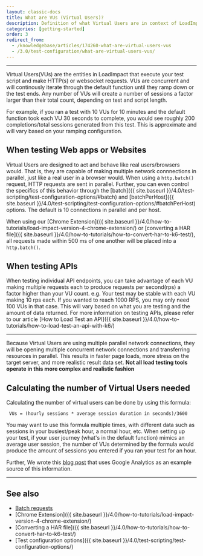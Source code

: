 ```yaml
---
layout: classic-docs
title: What are VUs (Virtual Users)?
description: Definition of what Virtual Users are in context of LoadImpact.
categories: [getting-started]
order: 3
redirect_from:
  - /knowledgebase/articles/174260-what-are-virtual-users-vus
  - /3.0/test-configuration/what-are-virtual-users-vus/
---
```


***

Virtual Users(VUs) are the entities in LoadImpact that execute your test script and make HTTP(s) or websocket requests. VUs are concurrent and will continously iterate through the default function until they ramp down or the test ends.  Any number of VUs will create a number of sessions a factor larger than their total count, depending on test and script length.

For example, if you ran a test with 10 VUs for 10 minutes and the default function took each VU 30 seconds to complete, you would see roughly 200 completions/total sessions generated from this test. This is approximate and will vary based on your ramping configuration.

## When testing Web apps or Websites

Virtual Users are designed to act and behave like real users/browsers would. That is, they are capable of making multiple network connnections in parallel, just like a real user in a browser would. When using a `http.batch()` request, HTTP requests are sent in parallel.  Further, you can even control the specifics of this behavior through the [batch]({{ site.baseurl }}/4.0/test-scripting/test-configuration-options/#batch) and [batchPerHost]({{ site.baseurl }}/4.0/test-scripting/test-configuration-options/#batchPerHost) options. The default is 10 connections in parallel and per host.

When using our [Chrome Extension]({{ site.baseurl }}/4.0/how-to-tutorials/load-impact-version-4-chrome-extension/) or [converting a HAR file]({{ site.baseurl }}/4.0/how-to-tutorials/how-to-convert-har-to-k6-test/), all requests made within 500 ms of one another will be placed into a `http.batch()`.

## When testing APIs
When testing individual API endpoints, you can take advantage of each VU making multiple requests each to produce requests per second(rps) a factor higher than your VU count.  e.g. Your test may be stable with each VU making 10 rps each. If you wanted to reach 1000 RPS, you may only need 100 VUs in that case. This will vary based on what you are testing and the amount of data returned. For more information on testing APIs, please refer to our article [How to Load Test an API]({{ site.baseurl }}/4.0/how-to-tutorials/how-to-load-test-an-api-with-k6/)

***

Because Virtual Users are using multiple parallel network connections, they will be opening multiple concurrent network connections and transferring resources in parallel. This results in faster page loads, more stress on the target server, and more realistic result data set. **Not all load testing tools operate in this more complex and realistic fashion**

## Calculating the number of Virtual Users needed

Calculating the number of virtual users can be done by using this formula:

` VUs = (hourly sessions * average session duration in seconds)/3600`

You may want to use this formula multiple times, with different data such as sessions in your busiest/peak hour, a normal hour, etc. When setting up your test, if your user journey (what's in the default function) mimics an average user session, the number of VUs determined by the formula would produce the amount of sessions you entered if you ran your test for an hour.

Further, We wrote this [blog post](http://blog.loadimpact.com/blog/monthly-visits-concurrent-users/) that uses Google Analytics as an example source of this information.

***

## See also

- [Batch requests](https://docs.k6.io/docs/batch-requests)
- [Chrome Extension]({{ site.baseurl }}/4.0/how-to-tutorials/load-impact-version-4-chrome-extension/)
- [Converting a HAR file]({{ site.baseurl }}/4.0/how-to-tutorials/how-to-convert-har-to-k6-test/)
- [Test configuration options]({{ site.baseurl }}/4.0/test-scripting/test-configuration-options/)
<!--stackedit_data:
eyJoaXN0b3J5IjpbNTg0NDg5MDM1XX0=
-->